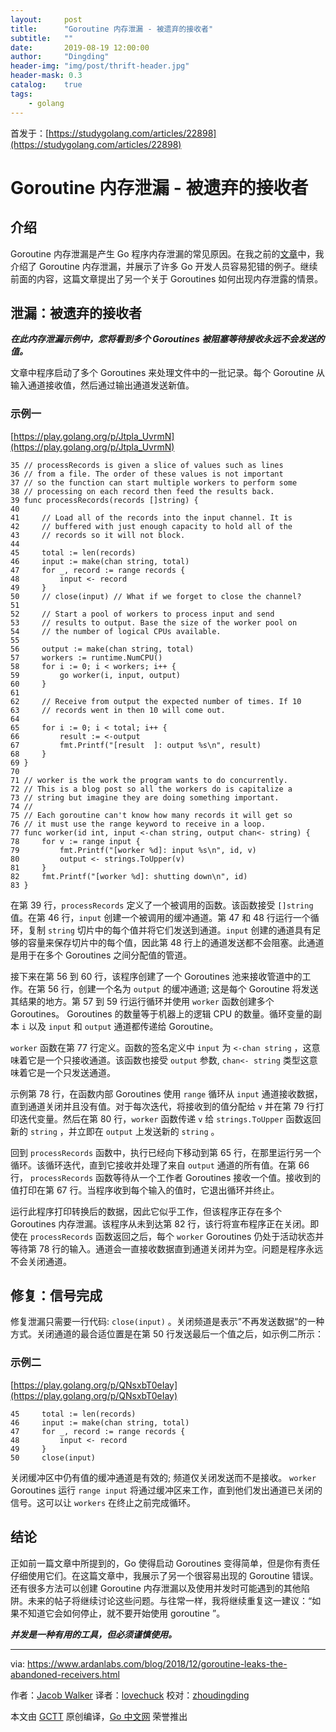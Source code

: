```yaml
---
layout:     post
title:      "Goroutine 内存泄漏 - 被遗弃的接收者"
subtitle:   ""
date:       2019-08-19 12:00:00
author:     "Dingding"
header-img: "img/post/thrift-header.jpg"
header-mask: 0.3
catalog:    true
tags:
    - golang 
---
```


首发于：[https://studygolang.com/articles/22898](https://studygolang.com/articles/22898)

# Goroutine 内存泄漏 - 被遗弃的接收者

## 介绍

Goroutine 内存泄漏是产生 Go 程序内存泄漏的常见原因。在我之前的[文章](https://www.ardanlabs.com/blog/2018/11/goroutine-leaks-the-forgotten-sender.html)中，我介绍了 Goroutine 内存泄漏，并展示了许多 Go 开发人员容易犯错的例子。继续前面的内容，这篇文章提出了另一个关于 Goroutines 如何出现内存泄露的情景。

## 泄漏：被遗弃的接收者

**_在此内存泄漏示例中，您将看到多个 Goroutines 被阻塞等待接收永远不会发送的值。_**

文章中程序启动了多个 Goroutines 来处理文件中的一批记录。每个 Goroutine 从输入通道接收值，然后通过输出通道发送新值。

### 示例一

[https://play.golang.org/p/Jtpla_UvrmN](https://play.golang.org/p/Jtpla_UvrmN)

```golang
35 // processRecords is given a slice of values such as lines
36 // from a file. The order of these values is not important
37 // so the function can start multiple workers to perform some
38 // processing on each record then feed the results back.
39 func processRecords(records []string) {
40
41     // Load all of the records into the input channel. It is
42     // buffered with just enough capacity to hold all of the
43     // records so it will not block.
44
45     total := len(records)
46     input := make(chan string, total)
47     for _, record := range records {
48         input <- record
49     }
50     // close(input) // What if we forget to close the channel?
51
52     // Start a pool of workers to process input and send
53     // results to output. Base the size of the worker pool on
54     // the number of logical CPUs available.
55
56     output := make(chan string, total)
57     workers := runtime.NumCPU()
58     for i := 0; i < workers; i++ {
59         go worker(i, input, output)
60     }
61
62     // Receive from output the expected number of times. If 10
63     // records went in then 10 will come out.
64
65     for i := 0; i < total; i++ {
66         result := <-output
67         fmt.Printf("[result  ]: output %s\n", result)
68     }
69 }
70
71 // worker is the work the program wants to do concurrently.
72 // This is a blog post so all the workers do is capitalize a
73 // string but imagine they are doing something important.
74 //
75 // Each goroutine can't know how many records it will get so
76 // it must use the range keyword to receive in a loop.
77 func worker(id int, input <-chan string, output chan<- string) {
78     for v := range input {
79         fmt.Printf("[worker %d]: input %s\n", id, v)
80         output <- strings.ToUpper(v)
81     }
82     fmt.Printf("[worker %d]: shutting down\n", id)
83 }
```

在第 39 行，`processRecords` 定义了一个被调用的函数。该函数接受 `[]string` 值。在第 46 行，`input` 创建一个被调用的缓冲通道。第 47 和 48 行运行一个循环，复制 `string` 切片中的每个值并将它们发送到通道。`input` 创建的通道具有足够的容量来保存切片中的每个值，因此第 48 行上的通道发送都不会阻塞。此通道是用于在多个 Goroutines 之间分配值的管道。

接下来在第 56 到 60 行，该程序创建了一个 Goroutines 池来接收管道中的工作。在第 56 行，创建一个名为 `output` 的缓冲通道; 这是每个 Goroutine 将发送其结果的地方。第 57 到 59 行运行循环并使用 `worker` 函数创建多个 Goroutines。 Goroutines 的数量等于机器上的逻辑 CPU 的数量。循环变量的副本 `i` 以及 `input` 和 `output` 通道都传递给 Goroutine。

`worker` 函数在第 77 行定义。函数的签名定义中 `input` 为 `<-chan string` ，这意味着它是一个只接收通道。该函数也接受 `output` 参数, `chan<- string` 类型这意味着它是一个只发送通道。

示例第 78 行，在函数内部 Goroutines 使用 `range` 循环从 `input` 通道接收数据，直到通道关闭并且没有值。对于每次迭代，将接收到的值分配给 `v` 并在第 79 行打印迭代变量。然后在第 80 行，`worker` 函数传递 `v` 给 `strings.ToUpper` 函数返回新的 `string` ，并立即在 `output` 上发送新的 `string` 。

回到 `processRecords` 函数中，执行已经向下移动到第 65 行，在那里运行另一个循环。该循环迭代，直到它接收并处理了来自 `output` 通道的所有值。在第 66 行， `processRecords` 函数等待从一个工作者 Goroutines 接收一个值。接收到的值打印在第 67 行。当程序收到每个输入的值时，它退出循环并终止。

运行此程序打印转换后的数据，因此它似乎工作，但该程序正存在多个 Goroutines 内存泄漏。该程序从未到达第 82 行，该行将宣布程序正在关闭。即使在 `processRecords` 函数返回之后，每个 `worker` Goroutines 仍处于活动状态并等待第 78 行的输入。通道会一直接收数据直到通道关闭并为空。问题是程序永远不会关闭通道。

## 修复：信号完成

修复泄漏只需要一行代码: `close(input)` 。关闭频道是表示”不再发送数据“的一种方式。关闭通道的最合适位置是在第 50 行发送最后一个值之后，如示例二所示：

### 示例二

[https://play.golang.org/p/QNsxbT0eIay](https://play.golang.org/p/QNsxbT0eIay)

```golang
45     total := len(records)
46     input := make(chan string, total)
47     for _, record := range records {
48         input <- record
49     }
50     close(input)
```

关闭缓冲区中仍有值的缓冲通道是有效的; 频道仅关闭发送而不是接收。 `worker` Goroutines 运行 `range input` 将通过缓冲区来工作，直到他们发出通道已关闭的信号。这可以让 `workers` 在终止之前完成循环。

## 结论

正如前一篇文章中所提到的，Go 使得启动 Goroutines 变得简单，但是你有责任仔细使用它们。在这篇文章中，我展示了另一个很容易出现的 Goroutine 错误。还有很多方法可以创建 Goroutine 内存泄漏以及使用并发时可能遇到的其他陷阱。未来的帖子将继续讨论这些问题。与往常一样，我将继续重复这一建议：“如果不知道它会如何停止，就不要开始使用 goroutine ”。

**_并发是一种有用的工具，但必须谨慎使用。_**

---

via: <https://www.ardanlabs.com/blog/2018/12/goroutine-leaks-the-abandoned-receivers.html>

作者：[Jacob Walker](https://github.com/jcbwlkr)
译者：[lovechuck](https://github.com/lovechuck)
校对：[zhoudingding](https://github.com/dingdingzhou)

本文由 [GCTT](https://github.com/studygolang/GCTT) 原创编译，[Go 中文网](https://studygolang.com/) 荣誉推出

